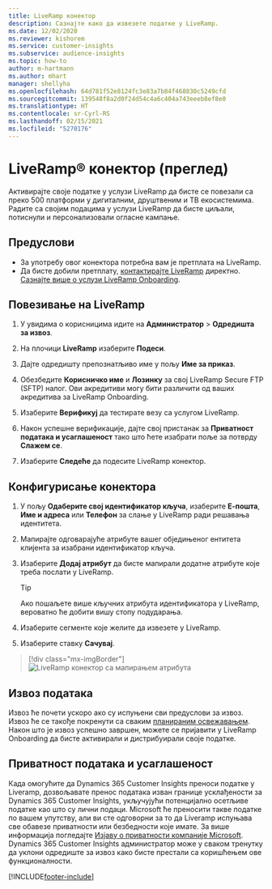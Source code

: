 ```yaml
---
title: LiveRamp конектор
description: Сазнајте како да извезете податке у LiveRamp.
ms.date: 12/02/2020
ms.reviewer: kishorem
ms.service: customer-insights
ms.subservice: audience-insights
ms.topic: how-to
author: m-hartmann
ms.author: mhart
manager: shellyha
ms.openlocfilehash: 64d781f52e8124fc3e83a7b84f468830c5249cfd
ms.sourcegitcommit: 139548f8a2d0f24d54c4a6c404a743eeeb8ef8e0
ms.translationtype: HT
ms.contentlocale: sr-Cyrl-RS
ms.lasthandoff: 02/15/2021
ms.locfileid: "5270176"
---
```

# <a name="liverampreg-connector-preview"></a>LiveRamp&reg; конектор (преглед)

Активирајте своје податке у услузи LiveRamp да бисте се повезали са преко 500 платформи у дигиталним, друштвеним и ТВ екосистемима. Радите са својим подацима у услузи LiveRamp да бисте циљали, потиснули и персонализовали огласне кампање.

## <a name="prerequisites"></a>Предуслови

- За употребу овог конектора потребна вам је претплата на LiveRamp.
- Да бисте добили претплату, [контактирајте LiveRamp](https://liveramp.com/contact/) директно. [Сазнајте више о услузи LiveRamp Onboarding](https://liveramp.com/our-platform/data-onboarding/).

## <a name="connect-to-liveramp"></a>Повезивање на LiveRamp

1. У увидима о корисницима идите на **Администратор** > **Одредишта за извоз**.

1. На плочици **LiveRamp** изаберите **Подеси**.

1. Дајте одредишту препознатљиво име у пољу **Име за приказ**.

1. Обезбедите **Корисничко име** и **Лозинку** за свој LiveRamp Secure FTP (SFTP) налог.
Ови акредитиви могу бити различити од ваших акредитива за LiveRamp Onboarding.

1. Изаберите **Верификуј** да тестирате везу са услугом LiveRamp.

1. Након успешне верификације, дајте свој пристанак за **Приватност података и усаглашеност** тако што ћете изабрати поље за потврду **Слажем се**.

1. Изаберите **Следеће** да подесите LiveRamp конектор.

## <a name="configure-the-connector"></a>Конфигурисање конектора

1. У пољу **Одаберите свој идентификатор кључа**, изаберите **Е-пошта**, **Име и адреса** или **Телефон** за слање у LiveRamp ради решавања идентитета.

1. Мапирајте одговарајуће атрибуте вашег обједињеног ентитета клијента за изабрани идентификатор кључа.

1. Изаберите **Додај атрибут** да бисте мапирали додатне атрибуте које треба послати у LiveRamp.

   > [!TIP]
   > Ако пошаљете више кључних атрибута идентификатора у LiveRamp, вероватно ће добити вишу стопу подударања.

1. Изаберите сегменте које желите да извезете у LiveRamp.

1. Изаберите ставку **Сачувај**.

> [!div class="mx-imgBorder"]
> ![LiveRamp конектор са мапирањем атрибута](media/export-liveramp-segments.png "LiveRamp конектор са мапирањем атрибута")

## <a name="export-the-data"></a>Извоз података

Извоз ће почети ускоро ако су испуњени сви предуслови за извоз. Извоз ће се такође покренути са сваким [планираним освежавањем](system.md#schedule-tab).
Након што је извоз успешно завршен, можете се пријавити у LiveRamp Onboarding да бисте активирали и дистрибуирали своје податке.

## <a name="data-privacy-and-compliance"></a>Приватност података и усаглашеност

Када омогућите да Dynamics 365 Customer Insights преноси податке у Liveramp, дозвољавате пренос података изван границе усклађености за Dynamics 365 Customer Insights, укључујући потенцијално осетљиве податке као што су лични подаци. Microsoft ће преносити такве податке по вашем упутству, али ви сте одговорни за то да Liveramp испуњава све обавезе приватности или безбедности које имате. За више информација погледајте [Изјаву о приватности компаније Microsoft](https://go.microsoft.com/fwlink/?linkid=396732).
Dynamics 365 Customer Insights администратор може у сваком тренутку да уклони одредиште за извоз како бисте престали са коришћењем ове функционалности.

[!INCLUDE[footer-include](../includes/footer-banner.md)]